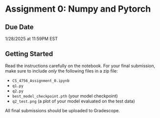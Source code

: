 # Assignment 0: Numpy and Pytorch

## Due Date
1/28/2025 at 11:59PM EST

## Getting Started
Read the instructions carefully on the notebook. For your final submission, make sure to include *only* the following files in a zip file:
- `CS_4756_Assignment_0.ipynb`
- `q1.py`
- `q2.py`
- `best_model_checkpoint.pth` (your model checkpoint)
- `q2_test.png` (a plot of your model evaluated on the test data)

All final submissions should be uploaded to Gradescope.
